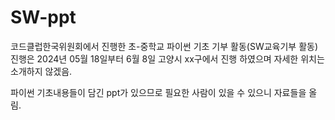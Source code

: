 # SW-ppt

코드클럽한국위원회에서 진행한 초-중학교 파이썬 기초 기부 활동(SW교육기부 활동)
진행은 2024년 05월 18일부터 6월 8일 고양시 xx구에서 진행 하였으며 자세한 위치는 소개하지 않겠음.

파이썬 기초내용들이 담긴 ppt가 있으므로 필요한 사람이 있을 수 있으니 자료들을 올림.
